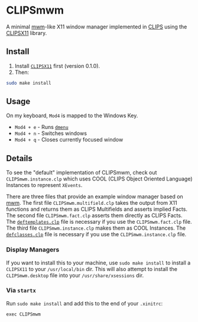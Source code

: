# CLIPSmwm

A minimal
[mwm](https://github.com/lslvr/mwm)-like
X11 window manager implemented in
[CLIPS](https://clipsrules.net/)
using the
[CLIPSX11](https://github.com/mrryanjohnston/CLIPSX11) library.

## Install
1. Install
[`CLIPSX11`](https://github.com/mrryanjohnston/CLIPSX11)
first (version 0.1.0).
2. Then:

```sh
sudo make install
```

## Usage

On my keyboard, `Mod4` is mapped to the Windows Key.

- `Mod4 + e` - Runs [`dmenu`](https://tools.suckless.org/dmenu/)
- `Mod4 + n` - Switches windows
- `Mod4 + q` - Closes currently focused window

## Details

To see the "default" implementation of CLIPSmwm,
check out `CLIPSmwm.instance.clp`
which uses COOL (CLIPS Object Oriented Language) Instances
to represent `XEvents`.

There are three files that provide an example window manager
based on [mwm](https://github.com/lslvr/mwm).
The first file `CLIPSmwm.multifield.clp` takes the output from
X11 functions and returns them as CLIPS Multifields
and asserts implied Facts.
The second file `CLIPSmwm.fact.clp` asserts them directly as CLIPS Facts.
The
[`deftemplates.clp`](https://github.com/mrryanjohnston/CLIPSX11/blob/main/deftemplates.clp)
file is necessary if you use the `CLIPSmwm.fact.clp` file.
The third file `CLIPSmwm.instance.clp` makes them as COOL Instances.
The
[`defclasses.clp`](https://github.com/mrryanjohnston/CLIPSX11/blob/main/defclasses.clp)
file is necessary if you use the `CLIPSmwm.instance.clp` file.

### Display Managers

If you want to install this to your machine, use `sudo make install`
to install a `CLIPSX11` to your `/usr/local/bin` dir.
This will also attempt to install the `CLIPSmwm.desktop` file
into your `/usr/share/xsessions` dir.

### Via `startx`

Run `sudo make install` and add this to the end of your `.xinitrc`:

```
exec CLIPSmwm
```
